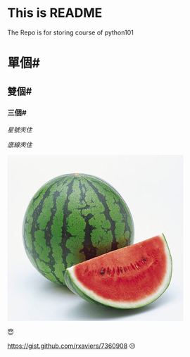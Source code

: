 This is README
=====
The Repo is for storing course of python101


# 單個#
## 雙個#
### 三個#


*星號夾住*

_底線夾住_

![西瓜](s456004379951604355_p1_i1_w400.jpeg)


😇

https://gist.github.com/rxaviers/7360908
:neutral_face:
